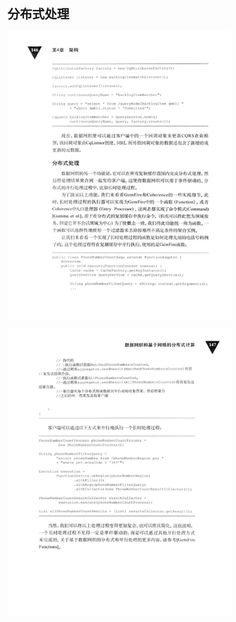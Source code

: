 # 分布式处理 

<div align = "center"><img src = "images/000310.jpg"/></div>
 <p class="calibre1"><a id="calibre_link-344"></a><img src="images/000339.jpg" alt="Image 184" class="calibre2" /></p>  